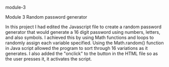 module-3

Module 3 Random password generator

In this project I had edited the Javascript file to create a random password generator that would generate a 16 digit password using numbers, letters, and also symbols. 
I achieved this by using Math functions and loops to randomly assign each variable specified.
Using the Math.random() function in Java script allowed the program to sort through 16 variations as it generates.
I also added the "onclick" to the button in the HTML file so as the user presses it, it activates the script.
